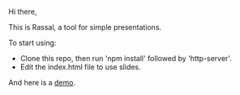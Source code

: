 

Hi there,

This is Rassal, a tool for simple presentations.

To start using:

* Clone this repo, then run 'npm install' followed by 'http-server'.
* Edit the index.html file to use slides.

And here is a [demo](http://jdichev.github.io/rassal "Rassal demo").
